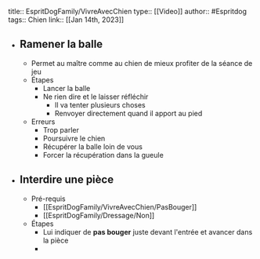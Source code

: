 title:: EspritDogFamily/VivreAvecChien
type:: [[Video]] 
author:: #Espritdog 
tags:: Chien
link::
[[Jan 14th, 2023]]

- ## Ramener la balle
	- Permet au maître comme au chien de mieux profiter de la séance de jeu
	- Étapes
		- Lancer la balle
		- Ne rien dire et le laisser réfléchir
			- Il va tenter plusieurs choses
			- Renvoyer directement quand il apport au pied
	- Erreurs
		- Trop parler
		- Poursuivre le chien
		- Récupérer la balle loin de vous
		- Forcer la récupération dans la gueule
- ## Interdire une pièce
	- Pré-requis
		- [[EspritDogFamily/VivreAvecChien/PasBouger]]
		- [[EspritDogFamily/Dressage/Non]]
	- Étapes
		- Lui indiquer de **pas bouger** juste devant l'entrée et avancer dans la pièce
		-